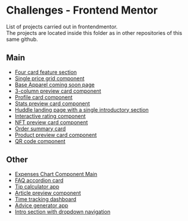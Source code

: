 # Challenges - Frontend Mentor
List of projects carried out in frontendmentor.  
The projects are located inside this folder as in other repositories of this same github.

## Main

- [Four card feature section](https://github.com/Marco90v/fontend-mentor/tree/master/four-card-feature-section-master)
- [Single price grid component](https://github.com/Marco90v/fontend-mentor/tree/master/single-price-grid-component-master)
- [Base Apparel coming soon page](https://github.com/Marco90v/fontend-mentor/tree/master/base-apparel-coming-soon-master)
- [3-column preview card component](https://github.com/Marco90v/fontend-mentor/tree/master/3-column-preview-card-component-main)
- [Profile card component](https://github.com/Marco90v/fontend-mentor/tree/master/profile-card-component-main)
- [Stats preview card component](https://github.com/Marco90v/fontend-mentor/tree/master/stats-preview-card-component-main)
- [Huddle landing page with a single introductory section](https://github.com/Marco90v/fontend-mentor/tree/master/huddle-landing-page-with-single-introductory-section-master)
- [Interactive rating component](https://github.com/Marco90v/fontend-mentor/tree/master/interactive-rating-component-main)
- [NFT preview card component](https://github.com/Marco90v/fontend-mentor/tree/master/nft-preview-card-component-main)
- [Order summary card](https://github.com/Marco90v/fontend-mentor/tree/master/order-summary-component-main)
- [Product preview card component](https://github.com/Marco90v/fontend-mentor/tree/master/product-preview-card-component-main)
- [QR code component](https://github.com/Marco90v/fontend-mentor/tree/master/qr-code-component-main)


## Other

- [Expenses Chart Component Main](https://github.com/Marco90v/expenses-chart-component-main)
- [FAQ accordion card](https://github.com/Marco90v/faq-accordion-card-main)
- [Tip calculator app](https://github.com/Marco90v/tip-calculator-app-main)
- [Article preview component](https://github.com/Marco90v/article-preview-component-master)
- [Time tracking dashboard](https://github.com/Marco90v/time-tracking-dashboard-main)
- [Advice generator app](https://github.com/Marco90v/advice-generator-app-main)
- [Intro section with dropdown navigation](https://github.com/Marco90v/intro-section-with-dropdown-navigation-main)